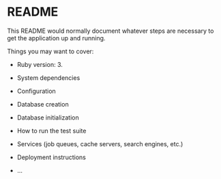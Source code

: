# README

This README would normally document whatever steps are necessary to get the
application up and running.

Things you may want to cover:

* Ruby version: 3.

* System dependencies

* Configuration

* Database creation

* Database initialization

* How to run the test suite

* Services (job queues, cache servers, search engines, etc.)

* Deployment instructions

* ...
